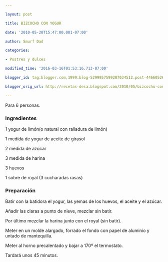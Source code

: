 ```yaml
---

layout: post

title: BIZCOCHO CON YOGUR

date: '2010-05-20T15:47:00.001-07:00'

author: Smurf Dad

categories:

- Postres y dulces

modified_time: '2016-03-16T01:53:16.713-07:00'

blogger_id: tag:blogger.com,1999:blog-5299957599287034512.post-446605262979242539

blogger_orig_url: http://recetas-desa.blogspot.com/2010/05/bizcocho-con-yogur.html

---
```


Para 6 personas.

<h3>Ingredientes</h3>

1 yogur de limón(o natural con ralladura de limón)

1 medida de yogur de aceite de girasol

2 medida de azúcar

3 medida de harina

3 huevos

1 sobre de royal (3 cucharadas rasas)

<h3>Preparación</h3>

Batir con la batidora el yogur, las yemas de los huevos, el aceite y el azúcar.

Añadir las claras a punto de nieve, mezclar sin batir.

Por último mezclar la harina junto con el royal (sin batir).

Meter en un molde alargado, forrado el fondo con papel de aluminio y untado de mantequilla.

Meter al horno precalentado y bajar a 170&ordm; el termostato.

Tardará unos 45 minutos.

